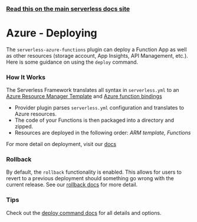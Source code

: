 <!--
title: Serverless Framework - Azure Functions Guide - Deploying
menuText: Deploying
menuOrder: 8
description: How to deploy your Azure Functions functions and their required infrastructure
layout: Doc
-->

<!-- DOCS-SITE-LINK:START automatically generated  -->

### [Read this on the main serverless docs site](https://www.serverless.com/framework/docs/providers/azure/guide/deploying)

<!-- DOCS-SITE-LINK:END -->

# Azure - Deploying

The `serverless-azure-functions` plugin can deploy a Function App as well as other resources (storage account, App Insights, API Management, etc.). Here is some guidance on using the `deploy` command.

### How It Works

The Serverless Framework translates all syntax in `serverless.yml` to an [Azure Resource Manager Template](https://docs.microsoft.com/en-us/azure/azure-resource-manager/resource-group-authoring-templates) and [Azure function bindings](https://docs.microsoft.com/en-us/azure/azure-functions/functions-triggers-bindings)

- Provider plugin parses `serverless.yml` configuration and translates to Azure resources.
- The code of your Functions is then packaged into a directory and zipped.
- Resources are deployed in the following order: _ARM template, Functions_

For more detail on deployment, visit our [docs](https://github.com/serverless/serverless-azure-functions/blob/master/docs/DEPLOY.md)

### Rollback

By default, the `rollback` functionality is enabled. This allows for users to revert to a previous deployment should something go wrong with the current release. See our [rollback docs](../cli-reference/rollback.md) for more detail.

### Tips

Check out the [deploy command docs](../cli-reference/deploy.md) for all details and options.
